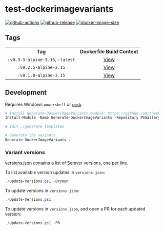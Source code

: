 # test-dockerimagevariants

[![github-actions](https://github.com/theohbrothers/test-dockerimagevariants/workflows/ci-master-pr/badge.svg)](https://github.com/theohbrothers/test-dockerimagevariants/actions)
[![github-release](https://img.shields.io/github/v/release/theohbrothers/test-dockerimagevariants?style=flat-square)](https://github.com/theohbrothers/test-dockerimagevariants/releases/)
[![docker-image-size](https://img.shields.io/docker/image-size/theohbrothers/test-dockerimagevariants/latest)](https://hub.docker.com/r/theohbrothers/test-dockerimagevariants)

## Tags

<!-- When using Markdown table, changed adjacent lines results in merge conflicts. Instead, use a HTML table to keep changed lines apart to prevent merge conflicts. -->
<table>
<tr><th align="center">Tag</th><th align="center">Dockerfile Build Context</th></tr>

<tr><td align="center"><code>:v0.3.3-alpine-3.15</code>, <code>:latest</code></td><td align="center"><a href="variants/v0.3.3-alpine-3.15">View</a></td></tr>

<tr><td align="center"><code>:v0.2.5-alpine-3.15</code></td><td align="center"><a href="variants/v0.2.5-alpine-3.15">View</a></td></tr>

<tr><td align="center"><code>:v0.1.0-alpine-3.15</code></td><td align="center"><a href="variants/v0.1.0-alpine-3.15">View</a></td></tr>
</table>

## Development

Requires Windows `powershell` or [`pwsh`](https://github.com/PowerShell/PowerShell).

```powershell
# Install Generate-DockerImageVariants module: https://github.com/theohbrothers/Generate-DockerImageVariants
Install-Module -Name Generate-DockerImageVariants -Repository PSGallery -Scope CurrentUser -Force -Verbose

# Edit ./generate templates

# Generate the variants
Generate-DockerImageVariants .
```

### Variant versions

[versions.json](generate/definitions/versions.json) contains a list of [Semver](https://semver.org/) versions, one per line.

To list available version updates in `versions.json`:

```powershell
./Update-Versions.ps1 -DryRun
```

To update versions in `versions.json`:

```powershell
./Update-Versions.ps1
```

To update versions in `versions.json`, and open a PR for each updated version:

```powershell
./Update-Versions.ps1 -PR
```
